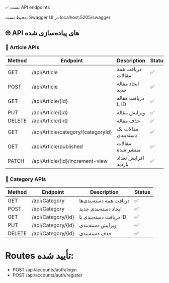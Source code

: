 ✅ تست API endpoints

محیط تست: Swagger UI در localhost:5205/swagger

## 🌐 API های پیاده‌سازی شده

### 📰 Article APIs
| Method | Endpoint | Description | Status |
|--------|----------|-------------|---------|
| GET | /api/Article | دریافت همه مقالات | ✅ |
| POST | /api/Article | ایجاد مقاله جدید | ✅ |
| GET | /api/Article/{id} | دریافت مقاله با ID | ✅ |
| PUT | /api/Article/{id} | ویرایش مقاله | ✅ |
| DELETE | /api/Article/{id} | حذف مقاله | ✅ |
| GET | /api/Article/category/{categoryId} | مقالات یک دسته‌بندی | ✅ |
| GET | /api/Article/published | مقالات منتشر شده | ✅ |
| PATCH | /api/Article/{id}/increment-view | افزایش تعداد بازدید | ✅ |

### 📂 Category APIs
| Method | Endpoint | Description | Status |
|--------|----------|-------------|---------|
| GET | /api/Category | دریافت همه دسته‌بندی‌ها | ✅ |
| POST | /api/Category | ایجاد دسته‌بندی جدید | ✅ |
| GET | /api/Category/{id} | دریافت دسته‌بندی با ID | ✅ |
| PUT | /api/Category/{id} | ویرایش دسته‌بندی | ✅ |
| DELETE | /api/Category/{id} | حذف دسته‌بندی | ✅ |


# Routes تأیید شده:
- POST /api/accounts/auth/login
- POST /api/accounts/auth/register

